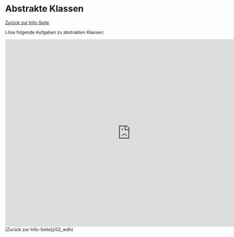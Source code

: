 # Abstrakte Klassen
[Zurück zur Info-Seite](/02_wdh)

Löse folgende Aufgaben zu abstrakten Klassen:

<iframe src="https://learningapps.org/watch?v=pf2mrptja25" width="800" height="600" frameborder="0" scrolling="no"></iframe>
[Zurück zur Info-Seite](/02_wdh)